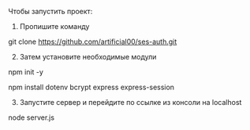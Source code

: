 Чтобы запустить проект:

1) Пропишите команду

git clone https://github.com/artificial00/ses-auth.git

2) Затем установите необходимые модули

npm init -y

npm install dotenv bcrypt express express-session

3) Запустите сервер и перейдите по ссылке из консоли на localhost

node server.js


